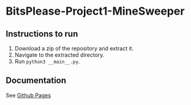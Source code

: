 # BitsPlease-Project1-MineSweeper
## Instructions to run
1. Download a zip of the repository and extract it.
2. Navigate to the extracted directory.
3. Run `python3 __main__.py`.

## Documentation
See [Github Pages](https://zatkins-school.github.io/BitsPlease-Project1-MineSweeper/)
